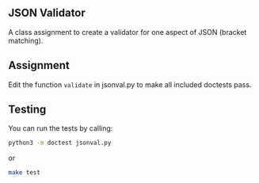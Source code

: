 JSON Validator
--------------

A class assignment to create a validator for one aspect of JSON (bracket matching).

Assignment
----------

Edit the function `validate` in jsonval.py to make all included doctests pass.

Testing
-------

You can run the tests by calling:

```sh
python3 -m doctest jsonval.py
```

or

```sh
make test
```
